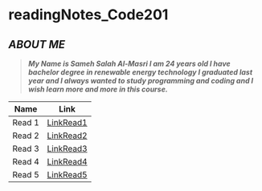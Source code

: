 # readingNotes_Code201
## ***ABOUT ME***
> ***My Name is Sameh Salah Al-Masri I am 24 years old I have bachelor degree in renewable energy technology I graduated last year and I always wanted to study programming and coding and I wish learn more and more in this course.***

Name | Link
------------ | -------------
Read 1 | [LinkRead1](https://samehmasri.github.io/readingNotes_Code201/read1)
Read 2 | [LinkRead2](https://samehmasri.github.io/readingNotes_Code201/read2)
Read 3 | [LinkRead3](https://samehmasri.github.io/readingNotes_Code201/read3)
Read 4 | [LinkRead4](https://samehmasri.github.io/readingNotes_Code201/read4)
Read 5 | [LinkRead5](https://samehmasri.github.io/readingNotes_Code201/read5)
